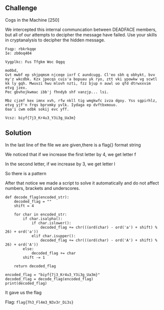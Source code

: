 ## Challenge

Cogs in the Machine [250]

We intercepted this internal communcation between DEADFACE members, but all of our attempts to decipher the message have failed. Use your skills in cryptanalysis to decipher the hidden message.

```
Fsqp: rbkrkqqe
Ie: zb0oq404

Vygplkc: Fus Tfgkm Woc Oqgq

mo0bd,
Gvt mwbf ep shjpqmsm njceqe ixrf C aundcugg. Cl'eo sbh q obhykt, bvv my'z wkcdbk. Kzx jpecqs cuis'a bopuau yk ryo, ztt vki ypowkw vg scwtl kk ly gqh. Mwuvzi hwu mlovh nzti, fzz bjup n auwl uo qfd dtrwxxvim etvg jzex.
Pec gbvhojkwmac ibb'j fhndyb shf vanzjp... lsi.

Mbz cjzmf kex imnx xvh, rfw nkll tig wmgkwfc ivza dgoy. Yss sgpirhlz, etvg yjf'n frqs bprxmky yvlk. Iydaga ep dvftbxmouo.
Oaa'i cwm odbk sokij evc yff.

Vcsz: biyf{7j3_Kr4u3_Y3i3g_Ua3m}
```

## Solution

In the last line of the file we are given,there is a flag{} format string

We noticed that if we increase the first letter by 4, we get letter f

In the second letter, if we increase by 3, we get letter l

So there is a pattern

After that notice we made a script to solve it automatically and do not affect numbers, brackets and underscores.

```
def decode_flag(encoded_str):
    decoded_flag = ""
    shift = 4
    
    for char in encoded_str:
        if char.isalpha():
            if char.islower():
                decoded_flag += chr(((ord(char) - ord('a') + shift) % 26) + ord('a'))
            elif char.isupper():
                decoded_flag += chr(((ord(char) - ord('A') + shift) % 26) + ord('A'))
        else:
            decoded_flag += char
        shift -= 1

    return decoded_flag

encoded_flag = "biyf{7j3_Kr4u3_Y3i3g_Ua3m}"
decoded_flag = decode_flag(encoded_flag)
print(decoded_flag)
```

It gave us the flag


Flag: `flag{7h3_Fl4m3_N3v3r_Di3s}`